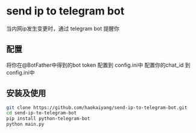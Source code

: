 # send ip to telegram bot
当内网ip发生变更时，通过 telegram bot 提醒你

## 配置
将你在@BotFather中得到的bot token 配置到 config.ini中
配置你的chat_id 到config.ini中

## 安装及使用
``` bash
git clone https://github.com/haokaiyang/send-ip-to-telegram-bot.git
cd send-ip-to-telegram-bot
pip install python-telegram-bot
python main.py
```
